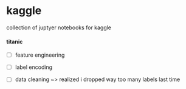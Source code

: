 # kaggle
collection of juptyer notebooks for kaggle
#### titanic
- [ ] feature engineering
- [ ] label encoding
- [ ] data cleaning ~> realized i dropped way too many labels last time

